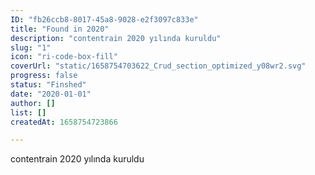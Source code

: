 ```yaml
---
ID: "fb26ccb8-8017-45a8-9028-e2f3097c833e"
title: "Found in 2020"
description: "contentrain 2020 yılında kuruldu"
slug: "1"
icon: "ri-code-box-fill"
coverUrl: "static/1658754703622_Crud_section_optimized_y08wr2.svg"
progress: false
status: "Finshed"
date: "2020-01-01"
author: []
list: []
createdAt: 1658754723866

---
```

contentrain 2020 yılında kuruldu
